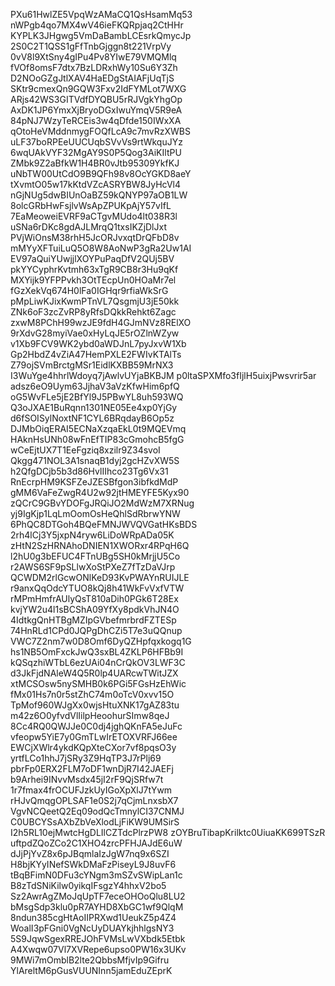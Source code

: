 PXu61HwlZE5VpqWzAMaCQ1QsHsamMq53
nWPgb4qo7MX4wV46ieFKQRpjaq2CtHHr
KYPLK3JHgwg5VmDaBambLCEsrkQmycJp
2S0C2T1QSS1gFfTnbGjggn8t221VrpVy
0vV8l9XtSny4gIPu4Pv8YIwE79VMQMlq
fVOf8omsF7dtx7BzLDRxhWy10Su6Y3Zh
D2NOoGZgJtlXAV4HaEDgStAIAFjUqTjS
SKtr9cmexQn9GQW3Fxv2IdFYMLot7WXG
ARjs42WS3GITVdfDYQBU5rRJVgkYhgOp
AxDK1JP6YmxXjBryoDGxIwuYmqV5R9eA
84pNJ7WzyTeRCEis3w4qDfde150IWxXA
qOtoHeVMddnmygFOQfLcA9c7mvRzXWBS
uLF37boRPEeUUCUqbSVvVs9rtWkquJYz
6wqUAkVYF32MgAY9S0P5Qog3AiKIltPU
ZMbk9Z2aBfkW1H4BR0vJtb95309YkfKJ
uNbTW00UtCdO9B9QFh98v8OcYGKD8aeY
tXvmtO05w17kKtdVZcASRYBW8JyHcVl4
nGjNUg5dwBIUnOaBZ59kQNYP97aOB1LW
8olcGRbHwFsjlvWsApZPUKpAjY57vIfL
7EaMeoweiEVRF9aCTgvMUdo4lt038R3l
uSNa6rDKc8gdAJLMrqQ1txsIKZjDlJxt
PVjWiOnsM38rhH5JcORJvxqtDrQFbD8v
mMYyXFTuiLuQ5O8W8AoNwP3gRa2Uw1AI
EV97aQuiYUwjjlXOYPuPaqDfV2QUj5BV
pkYYCyphrKvtmh63xTgR9CB8r3Hu9qKf
MXYijk9YFPPvkh3OtTEcpUn0HOaMr7el
fGzXekVq674H0lFa0IGHqr9rfiaWkSrG
pMpLiwKJixKwmPTnVL7QsgmjU3jE50kk
ZNk6oF3zcZvRP8yRfsDQkkRehkt6Zagc
zxwM8PChH99wzJE9fdH4GJmNVz8RElXO
9rXdvG28myiVae0xHyLqJE5rOZlnWZyw
v1Xb9FCV9WK2ybd0aWDJnL7pyJxvW1Xb
Gp2HbdZ4vZiA47HemPXLE2FWIvKTAlTs
Z79ojSVmBrctgMSr1EidlKXBB59MrNX3
I3WuYge4hhrlWdoyq7jAwlvUYjaBKBJM
p0ltaSPXMfo3fIjlH5uixjPwsvrir5ar
adsz6eO9Uym63JjhaV3aVzKfwHim6pfQ
oG5WvFLe5jE2BfYl9J5PBwYL8uh593WQ
Q3oJXAE1BuRqnn1301NE05Ee4xp0YjGy
d6fSOISylNoxtNF1CYL6BRqdayB6Op5z
DJMbOiqERAI5ECNaXzqaEkL0t9MQEVmq
HAknHsUNh08wFnEfTIP83cGmohcB5fgG
wCeEjtUX7T1EeFgziq8xzilr9Z34svoI
Qkgg471NOL3A1snaqB1dyj2gcHZvXW5S
h2QfgDCjb5b3d86HvlIIhco23Tg6Vx31
RnEcrpHM9KSFZeJZESBfgon3ibfkdMdP
gMM6VaFeZwgR4U2w92jtHMEYFE5Kyx90
zQCrC9GBvYDOFgJRQiJO2MdWzM7XRNug
yj9IgKjp1LqLmOomOsHeQhlSdRbrwYNW
6PhQC8DTGoh4BQeFMNJWVQVGatHKsBDS
2rh4lCj3Y5jxpN4ryw6LiDoWRpADa05K
zHtN2SzHRNAhoDNIEN1XWORxr4RPqH6Q
l2hU0g3bEFUC4FTnUBg5SH0kMrjjU5Co
r2AWS6SF9pSLlwXoStPXeZ7fTzDaVJrp
QCWDM2rlGcwONlKeD93KvPWAYnRUIJLE
r9anxQqOdcYTUO8kQj8h41WkFvVxfVTW
rMPmHmfrAUlyQsT810aDih0PGk6T28Ex
kvjYW2u4l1sBCShA09YfXy8pdkVhJN4O
4IdtkgQnHTBgMZIpGVbefmrbrdFZTESp
74HnRLd1CPd0JQPgDhCZi5T7e3uQQnup
VWC7Z2nm7w0D8Omf6DyQZHpfqxkogq1G
hs1NB5OmFxckJwQ3sxBL4ZKLP6HFBb9I
kQSqzhiWTbL6ezUAi04nCrQkOV3LWF3C
d3JkFjdNAleW4Q5R0lp4UARcwTWitJZX
xtMCSOsw5nySMHB0k6PGi5FGsHzEhWic
fMx01Hs7n0r5stZhC74m0oTcV0xvv15O
TpMof960WJgXx0wjsHtuXNK17gAZ83tu
m42z6O0yfvdVlIilpHeoohurSImw8qeJ
8Cc4RQ0QWJJe0C0dj4jghQKnFA5eJuFc
vfeopw5YiE7y0GmTLwIrETOXVRFJ66ee
EWCjXWlr4ykdKQpXteCXor7vf8pqsO3y
yrtfLCo1hhJ7jSRy3Z9HqTP3J7rPlj69
pbrFp0ERX2FLM7oDF1wnDjR7I42JAEFj
b9Arhei9INvvMsdx45jI2rF9QjSRfw7t
1r7fmax4frOCUFJzkUyIGoXpXlJ7tYwm
rHJvQmqgOPLSAF1e0S2j7qCjmLnxsbX7
VgvNCQeetQ2Eq09odQcTmnylCI37CNMJ
C0UBCYSsAXbZbVeXlodLjFiKW9UMSirS
I2h5RL10ejMwtcHgDLIlCZTdcPlrzPW8
zOYBruTibapKrilktc0UiuaKK699TSzR
uftpdZQoZCo2C1XHO4zrcPFHJAJdE6uW
dJjPjYvZ8x6pJBqmlaIzJgW7nq9x6SZI
H8bjKYyINefSWkDMaFzPiseyL9J8uvF6
tBqBFimN0DFu3cYNgm3mSZvSWipLan1c
B8zTdSNiKilw0yikqIFsgzY4hhxV2bo5
Sz2AwrAgZMoJqUpTF7eceOHOoQlu8LU2
bMsgSdp3klu0pR7AYHD8XbGC1wf9QlqM
8ndun385cgHtAoIIPRXwd1UeukZ5p4Z4
WoalI3pFGni0VgNcUyDUAYkjhhlgsNY3
5S9JqwSgexRREJOhFVMsLwVXbdk5Etbk
A4Xwqw07Vl7XVRepe6upso0PW16x3UKv
9MWi7mOmblB2lte2QbbsMfjvIp9Gifru
YlAreltM6pGusVUUNInn5jamEduZEprK
